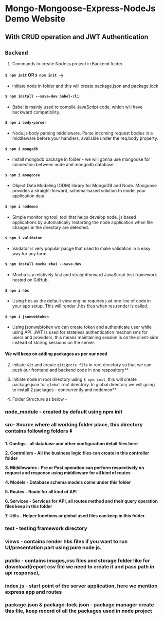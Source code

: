# Mongo-Mongoose-Express-NodeJs Demo Website

## With CRUD operation and JWT Authentication

## `Backend`
1. Commands to create Node.js project in Backend folder.
#### `$ npm init` OR `$ npm init -y`
- initiate node in folder and this will create package.json and  package.lock
#### `$ npm install --save-dev babel-cli` 
- Babel is mainly used to compile JavaScript code, which will have backward compatibility.
#### `$ npm i body-parser` 
- Node.js body parsing middleware. Parse incoming request bodies in a middleware before your handlers, available under the req.body property.
#### `$ npm i mongodb` 
- install mongodb package in folder - we will gonna use mongoose for connection between node and mongodb database  
#### `$ npm i mongoose` 
- Object Data Modeling (ODM) library for MongoDB and Node. Mongoose provides a straight-forward, schema-based solution to model your application data.
#### `$ npm i nodemon` 
- Simple monitoring tool, tool that helps develop node. js based applications by automatically restarting the node application when file changes in the directory are detected. 
#### `$ npm i validator`  
- Vaidator is very popular pacge that used to make validation in a easy way for any form. 
#### `$ npm install mocha chai --save-dev`
- Mocha is a relatively fast and straightforward JavaScript test framework hosted on GitHub.
#### `$ npm i hbs`
- Using hbs as the default view engine requires just one line of code in your app setup. This will render .hbs files when res.render is called.
#### `$ npm i jsonwebtoken`
- Using jsonwebtoken we can create token and authenticate user while using API. JWT is used for stateless authentication mechanisms for users and providers, this means maintaining session is on the client-side instead of storing sessions on the server.
#### We will keep on adding packages as per our need

2. Initiate `Git` and create `gitignore file` in root directory so that we can push our frontend and backend code in one respository**

3. Initiate node in root directory using `$ npm init`, this will create package.json for `global` root directory. In global directory we will going to install 2 packages - concurrently and nodemon**

4. Folder Structure as below -
### node_module - created by default using npm init

### src- Source where all working folder place, this directory contains following folders ⬇️

**1. Configs - all database and other configuration detail files here**

**2. Controllers - All the business logic files can create in this controller folder**

**3. Middlewares - Pre or Post operation can perform respectively on request and response using middleware for all kind of routes**

**4. Models - Database schema models come under this folder**

**5. Routes - Route for all kind of  API**

**6. Services - Services for API, all routes method and their query operation files keep in this folder**

**7. Utils - Helper functions or global used files can keep in this folder**

### test - testing framework directory

### views - contains render hbs files if you want to run UI/presentation part using pure node js.

### public - contains images,css files and storage folder like for download(report csv file we need to create it and pass path in api response), 

### index.js - start point of the server application, here we mention express app and routes

### package.json & package-lock.json - package manager create this file, keep record of all the packages used in node project

